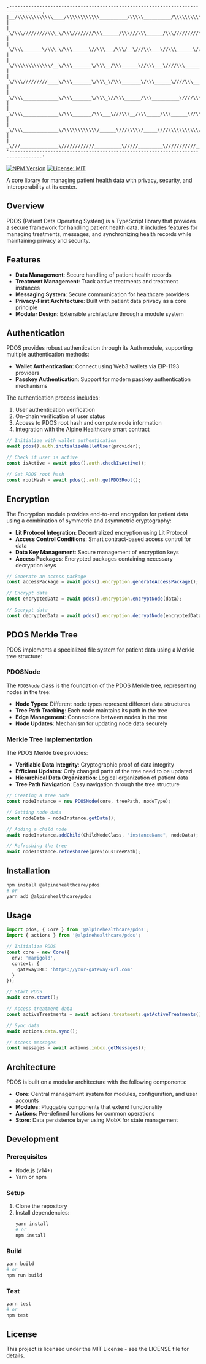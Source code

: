 ```
.----------------------------------------------------------------------------------.
|__/\\\\\\\\\\\\\____/\\\\\\\\\\\\__________/\\\\\__________/\\\\\\\\\\\___        |
| _\/\\\/////////\\\_\/\\\////////\\\______/\\\///\\\______/\\\/////////\\\_       |
|  _\/\\\_______\/\\\_\/\\\______\//\\\___/\\\/__\///\\\___\//\\\______\///__      |
|   _\/\\\\\\\\\\\\\/__\/\\\_______\/\\\__/\\\______\//\\\___\////\\\_________     |
|    _\/\\\/////////____\/\\\_______\/\\\_\/\\\_______\/\\\______\////\\\______    |
|     _\/\\\_____________\/\\\_______\/\\\_\//\\\______/\\\__________\////\\\___   |
|      _\/\\\_____________\/\\\_______/\\\___\///\\\__/\\\_____/\\\______\//\\\__  |
|       _\/\\\_____________\/\\\\\\\\\\\\/______\///\\\\\/_____\///\\\\\\\\\\\/___ |
|        _\///______________\////////////__________\/////_________\///////////_____|
'----------------------------------------------------------------------------------'
```

[![NPM Version](https://img.shields.io/npm/v/@alpinehealthcare/pdos)](https://www.npmjs.com/package/@alpinehealthcare/pdos)
[![License: MIT](https://img.shields.io/badge/License-MIT-blue.svg)](https://opensource.org/licenses/MIT)

A core library for managing patient health data with privacy, security, and interoperability at its center.

## Overview

PDOS (Patient Data Operating System) is a TypeScript library that provides a secure framework for handling patient health data. It includes features for managing treatments, messages, and synchronizing health records while maintaining privacy and security.

## Features

- **Data Management**: Secure handling of patient health records
- **Treatment Management**: Track active treatments and treatment instances
- **Messaging System**: Secure communication for healthcare providers
- **Privacy-First Architecture**: Built with patient data privacy as a core principle
- **Modular Design**: Extensible architecture through a module system

## Authentication

PDOS provides robust authentication through its Auth module, supporting multiple authentication methods:

- **Wallet Authentication**: Connect using Web3 wallets via EIP-1193 providers
- **Passkey Authentication**: Support for modern passkey authentication mechanisms

The authentication process includes:
1. User authentication verification
2. On-chain verification of user status
3. Access to PDOS root hash and compute node information
4. Integration with the Alpine Healthcare smart contract

```typescript
// Initialize with wallet authentication
await pdos().auth.initializeWalletUser(provider);

// Check if user is active
const isActive = await pdos().auth.checkIsActive();

// Get PDOS root hash
const rootHash = await pdos().auth.getPDOSRoot();
```

## Encryption

The Encryption module provides end-to-end encryption for patient data using a combination of symmetric and asymmetric cryptography:

- **Lit Protocol Integration**: Decentralized encryption using Lit Protocol
- **Access Control Conditions**: Smart contract-based access control for data
- **Data Key Management**: Secure management of encryption keys
- **Access Packages**: Encrypted packages containing necessary decryption keys

```typescript
// Generate an access package
const accessPackage = await pdos().encryption.generateAccessPackage();

// Encrypt data
const encryptedData = await pdos().encryption.encryptNode(data);

// Decrypt data
const decryptedData = await pdos().encryption.decryptNode(encryptedData);
```

## PDOS Merkle Tree

PDOS implements a specialized file system for patient data using a Merkle tree structure:

### PDOSNode

The `PDOSNode` class is the foundation of the PDOS Merkle tree, representing nodes in the tree:

- **Node Types**: Different node types represent different data structures
- **Tree Path Tracking**: Each node maintains its path in the tree
- **Edge Management**: Connections between nodes in the tree
- **Node Updates**: Mechanism for updating node data securely

### Merkle Tree Implementation

The PDOS Merkle tree provides:

- **Verifiable Data Integrity**: Cryptographic proof of data integrity
- **Efficient Updates**: Only changed parts of the tree need to be updated
- **Hierarchical Data Organization**: Logical organization of patient data
- **Tree Path Navigation**: Easy navigation through the tree structure

```typescript
// Creating a tree node
const nodeInstance = new PDOSNode(core, treePath, nodeType);

// Getting node data
const nodeData = nodeInstance.getData();

// Adding a child node
await nodeInstance.addChild(ChildNodeClass, "instanceName", nodeData);

// Refreshing the tree
await nodeInstance.refreshTree(previousTreePath);
```

## Installation

```bash
npm install @alpinehealthcare/pdos
# or
yarn add @alpinehealthcare/pdos
```

## Usage

```typescript
import pdos, { Core } from '@alpinehealthcare/pdos';
import { actions } from '@alpinehealthcare/pdos';

// Initialize PDOS
const core = new Core({
  env: 'marigold',
  context: {
    gatewayURL: 'https://your-gateway-url.com'
  }
});

// Start PDOS
await core.start();

// Access treatment data
const activeTreatments = await actions.treatments.getActiveTreatments();

// Sync data
await actions.data.sync();

// Access messages
const messages = await actions.inbox.getMessages();
```

## Architecture

PDOS is built on a modular architecture with the following components:

- **Core**: Central management system for modules, configuration, and user accounts
- **Modules**: Pluggable components that extend functionality
- **Actions**: Pre-defined functions for common operations
- **Store**: Data persistence layer using MobX for state management

## Development

### Prerequisites

- Node.js (v14+)
- Yarn or npm

### Setup

1. Clone the repository
2. Install dependencies:
   ```bash
   yarn install
   # or
   npm install
   ```

### Build

```bash
yarn build
# or
npm run build
```

### Test

```bash
yarn test
# or
npm test
```

## License

This project is licensed under the MIT License - see the LICENSE file for details.
